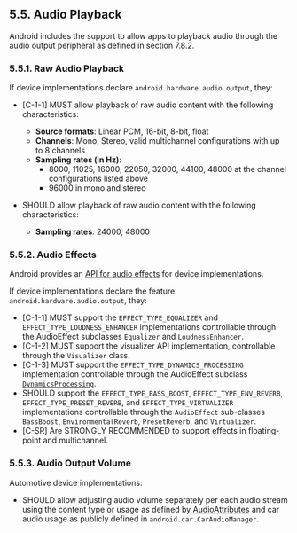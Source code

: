 ## 5.5\. Audio Playback

Android includes the support to allow apps to playback audio through the audio
output peripheral as defined in section 7.8.2.

### 5.5.1\. Raw Audio Playback

If device implementations declare `android.hardware.audio.output`, they:

*   [C-1-1] MUST allow playback of raw audio content with the following
characteristics:

     *   **Source formats**: Linear PCM, 16-bit, 8-bit, float
     *   **Channels**: Mono, Stereo, valid multichannel configurations
            with up to 8 channels
     *   **Sampling rates (in Hz)**:
          * 8000, 11025, 16000, 22050, 32000, 44100, 48000 at the channel
              configurations listed above
          * 96000 in mono and stereo

*   SHOULD allow playback of raw audio content with the following
characteristics:

     *   **Sampling rates**: 24000, 48000

### 5.5.2\. Audio Effects

Android provides an [API for audio effects](
http://developer.android.com/reference/android/media/audiofx/AudioEffect.html)
for device implementations.

If device implementations declare the feature `android.hardware.audio.output`,
they:

*   [C-1-1] MUST support the `EFFECT_TYPE_EQUALIZER` and
`EFFECT_TYPE_LOUDNESS_ENHANCER` implementations controllable through the
AudioEffect subclasses `Equalizer` and `LoudnessEnhancer`.
*   [C-1-2] MUST support the visualizer API implementation, controllable through
the `Visualizer` class.
*   [C-1-3] MUST support the `EFFECT_TYPE_DYNAMICS_PROCESSING` implementation
controllable through the AudioEffect subclass [`DynamicsProcessing`](https://developer.android.com/reference/android/media/audiofx/DynamicsProcessing).
*   SHOULD support the `EFFECT_TYPE_BASS_BOOST`, `EFFECT_TYPE_ENV_REVERB`,
`EFFECT_TYPE_PRESET_REVERB`, and `EFFECT_TYPE_VIRTUALIZER` implementations
controllable through the `AudioEffect` sub-classes `BassBoost`,
`EnvironmentalReverb`, `PresetReverb`, and `Virtualizer`.
*  [C-SR] Are STRONGLY RECOMMENDED to support effects in floating-point and
multichannel.

### 5.5.3\. Audio Output Volume

Automotive device implementations:

*   SHOULD allow adjusting audio volume
separately per each audio stream using the content type or usage as defined
by [AudioAttributes]("http://developer.android.com/reference/android/media/AudioAttributes.html")
and car audio usage as publicly defined in `android.car.CarAudioManager`.
